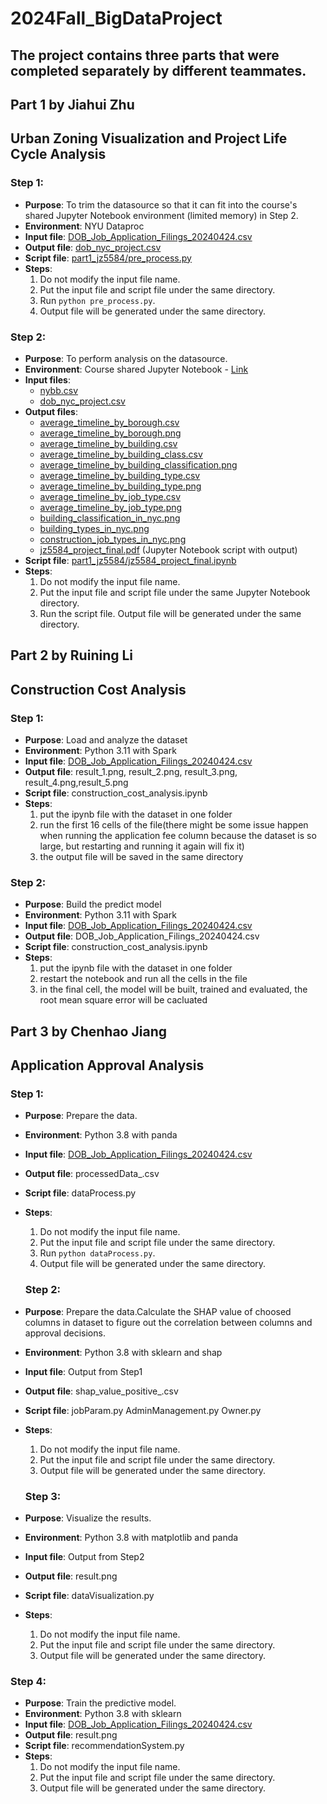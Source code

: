 # 2024Fall_BigDataProject

## The project contains three parts that were completed separately by different teammates.

## Part 1 by Jiahui Zhu
## Urban Zoning Visualization and Project Life Cycle Analysis

### Step 1:

- **Purpose**: To trim the datasource so that it can fit into the course's shared Jupyter Notebook environment (limited memory) in Step 2.
- **Environment**: NYU Dataproc
- **Input file**: [DOB_Job_Application_Filings_20240424.csv](https://drive.google.com/file/d/10iKs7pfTqVXpMk9xTDbXLeADR9kJSIF6/view?usp=drive_link)
- **Output file**: [dob_nyc_project.csv](https://drive.google.com/file/d/1VsRhWrJeVmfhZQ_-AwLq4URs8bRgCisO/view?usp=drive_link)
- **Script file**: [part1_jz5584/pre_process.py](https://github.com/jch0212/2024Fall_BigDataProject/blob/main/part1_jz5584/pre_process.py)
- **Steps**:
  1. Do not modify the input file name.
  2. Put the input file and script file under the same directory.
  3. Run `python pre_process.py`.
  4. Output file will be generated under the same directory.

### Step 2:

- **Purpose**: To perform analysis on the datasource.
- **Environment**: Course shared Jupyter Notebook - [Link](https://csgy-6513-spring.rcnyu.org/user/jz5584/tree/jz5584_project)
- **Input files**:
  - [nybb.csv](https://drive.google.com/file/d/1VsRhWrJeVmfhZQ_-AwLq4URs8bRgCisO/view?usp=drive_link)
  - [dob_nyc_project.csv](https://drive.google.com/drive/folders/1skDuhQt2xQXZehsV7X0nEeWBx2AoVBAS?usp=sharing/output/dob_nyc_project.csv)
- **Output files**:
  - [average_timeline_by_borough.csv](https://drive.google.com/file/d/1hsyFO_iinYafyHNP_OSyguimVoXeTr-4/view?usp=drive_link)
  - [average_timeline_by_borough.png](https://drive.google.com/file/d/1fxD2DlLMvqHcZ61_bNYJ9fYog1Xhe8-n/view?usp=drive_link)
  - [average_timeline_by_building.csv](https://drive.google.com/file/d/1jFdwe_2iWfUNwRyQ-0qHxNnoBVFD8DFD/view?usp=drive_link)
  - [average_timeline_by_building_class.csv](https://drive.google.com/file/d/1MzQ0_eyLIH63VtUT3jXOusGyDUofaLqr/view?usp=drive_link)
  - [average_timeline_by_building_classification.png](https://drive.google.com/file/d/1MzQ0_eyLIH63VtUT3jXOusGyDUofaLqr/view?usp=drive_link)
  - [average_timeline_by_building_type.csv](https://drive.google.com/file/d/1dJVBRxbpaqQtpzmFv8MW0xb-tvGaQxfg/view?usp=drive_link)
  - [average_timeline_by_building_type.png](https://drive.google.com/file/d/12Ve8_qAdKYB-F16fgL-gHHcCOgYRE6Jq/view?usp=drive_link)
  - [average_timeline_by_job_type.csv](https://drive.google.com/file/d/1wseqkzQOEunkl6Mi8t9CPtr75YemEW3K/view?usp=drive_link)
  - [average_timeline_by_job_type.png](https://drive.google.com/file/d/1dzNZp1hDePme5WXRP8t6GY1tPxE_FgIz/view?usp=drive_link)
  - [building_classification_in_nyc.png](https://drive.google.com/file/d/1OuQ-gPHpcZKEKn3ROx0dsY-UzR3X-xqk/view?usp=drive_link)
  - [building_types_in_nyc.png](https://drive.google.com/file/d/1VOdux-ypDK1OJnFUwv5zDagUm-hMMxQV/view?usp=drive_link)
  - [construction_job_types_in_nyc.png](https://drive.google.com/file/d/1TObFhSVmJxguXS0S_oi4oEGlCuPJT_n6/view?usp=drive_link)
  - [jz5584_project_final.pdf](https://drive.google.com/file/d/1yu5ikvI1pOaMFCrLVDWcNvgXx-mXPgOL/view?usp=drive_link) (Jupyter Notebook script with output)
- **Script file**: [part1_jz5584/jz5584_project_final.ipynb](https://github.com/jch0212/2024Fall_BigDataProject/blob/main/part1_jz5584/jz5584_project.ipynb)
- **Steps**:
  1. Do not modify the input file name.
  2. Put the input file and script file under the same Jupyter Notebook directory.
  3. Run the script file. Output file will be generated under the same directory.

## Part 2 by Ruining Li
## Construction Cost Analysis
### Step 1:

- **Purpose**: Load and analyze the dataset
- **Environment**: Python 3.11 with Spark
- **Input file**: [DOB_Job_Application_Filings_20240424.csv](https://drive.google.com/file/d/10iKs7pfTqVXpMk9xTDbXLeADR9kJSIF6/view?usp=drive_link)
- **Output file**: result_1.png, result_2.png, result_3.png, result_4.png,result_5.png
- **Script file**: construction_cost_analysis.ipynb
- **Steps**:
  1. put the ipynb file with the dataset in one folder
  2. run the first 16 cells of the file(there might be some issue happen when running the application fee column because the dataset is so large, but restarting and running it again will fix it)
  3. the output file will be saved in the same directory
 
### Step 2:

- **Purpose**: Build the predict model
- **Environment**: Python 3.11 with Spark
- **Input file**: [DOB_Job_Application_Filings_20240424.csv](https://drive.google.com/file/d/10iKs7pfTqVXpMk9xTDbXLeADR9kJSIF6/view?usp=drive_link)
- **Output file**: DOB_Job_Application_Filings_20240424.csv
- **Script file**: construction_cost_analysis.ipynb
- **Steps**:
  1. put the ipynb file with the dataset in one folder
  2. restart the notebook and run all the cells in the file
  3. in the final cell, the model will be built, trained and evaluated, the root mean square error will be cacluated

## Part 3 by Chenhao Jiang
## Application Approval Analysis

### Step 1:

- **Purpose**: Prepare the data.
- **Environment**: Python 3.8 with panda
- **Input file**: [DOB_Job_Application_Filings_20240424.csv](https://drive.google.com/file/d/10iKs7pfTqVXpMk9xTDbXLeADR9kJSIF6/view?usp=drive_link)
- **Output file**: processedData_.csv
- **Script file**: dataProcess.py
- **Steps**:
  1. Do not modify the input file name.
  2. Put the input file and script file under the same directory.
  3. Run `python dataProcess.py`.
  4. Output file will be generated under the same directory.
 
  ### Step 2:

- **Purpose**: Prepare the data.Calculate the SHAP value of choosed columns in dataset to figure out the correlation between columns and approval decisions.
- **Environment**: Python 3.8 with sklearn and shap
- **Input file**: Output from Step1
- **Output file**: shap_value_positive_.csv
- **Script file**: jobParam.py AdminManagement.py Owner.py
- **Steps**:
  1. Do not modify the input file name.
  2. Put the input file and script file under the same directory.
  3. Output file will be generated under the same directory.

  ### Step 3:

- **Purpose**: Visualize the results.
- **Environment**: Python 3.8 with matplotlib and panda
- **Input file**: Output from Step2
- **Output file**: result.png
- **Script file**: dataVisualization.py
- **Steps**:
  1. Do not modify the input file name.
  2. Put the input file and script file under the same directory.
  3. Output file will be generated under the same directory.
 

### Step 4:

- **Purpose**: Train the predictive model.
- **Environment**: Python 3.8 with sklearn
- **Input file**: [DOB_Job_Application_Filings_20240424.csv](https://drive.google.com/file/d/10iKs7pfTqVXpMk9xTDbXLeADR9kJSIF6/view?usp=drive_link)
- **Output file**: result.png
- **Script file**: recommendationSystem.py
- **Steps**:
  1. Do not modify the input file name.
  2. Put the input file and script file under the same directory.
  3. Output file will be generated under the same directory.
 










